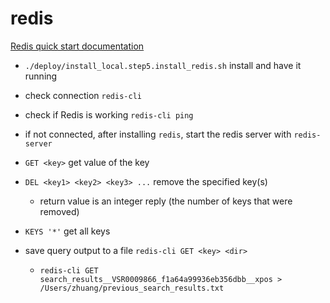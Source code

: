 # redis

[Redis quick start documentation](https://redis.io/topics/quickstart)

- `./deploy/install_local.step5.install_redis.sh` install and have it running
- check connection `redis-cli`
- check if Redis is working `redis-cli ping`
- if not connected, after installing `redis`, start the redis server with `redis-server`


- `GET <key>` get value of the key
- `DEL <key1> <key2> <key3> ...` remove the specified key(s)
  - return value is an integer reply (the number of keys that were removed)
- `KEYS '*'` get all keys

- save query output to a file `redis-cli GET <key> <dir>`
  - `redis-cli GET search_results__VSR0009866_f1a64a99936eb356dbb__xpos > /Users/zhuang/previous_search_results.txt`
